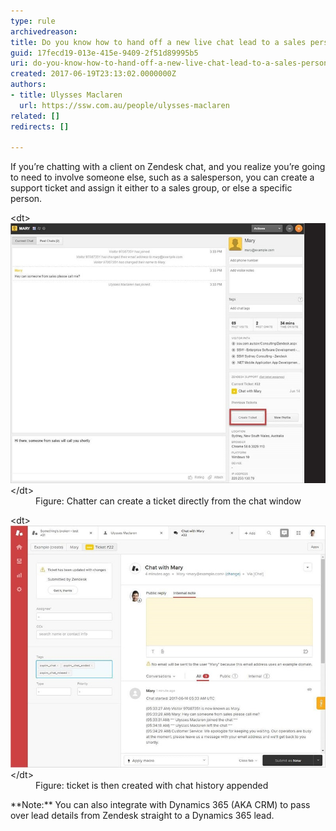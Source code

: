 ```yaml
---
type: rule
archivedreason: 
title: Do you know how to hand off a new live chat lead to a sales person using support?
guid: 17fecd19-013e-415e-9409-2f51d89995b5
uri: do-you-know-how-to-hand-off-a-new-live-chat-lead-to-a-sales-person-using-support
created: 2017-06-19T23:13:02.0000000Z
authors:
- title: Ulysses Maclaren
  url: https://ssw.com.au/people/ulysses-maclaren
related: []
redirects: []

---
```


If you’re chatting with a client on Zendesk chat, and you realize you’re going to need to involve someone else, such as a salesperson, you can create a support ticket and assign it either to a sales group, or else a specific person.

<!--endintro-->
<dl class="image">&lt;dt&gt;<img src="zendesk-handoff-1-min.jpg" alt="zendesk-handoff-1-min.jpg">&lt;/dt&gt;<dd>Figure: Chatter can create a ticket directly from the chat window</dd></dl><dl class="image">&lt;dt&gt;<img src="zendesk-handoff-2-min.jpg" alt="zendesk-handoff-2-min.jpg">&lt;/dt&gt;<dd>Figure: ticket is then created with chat history appended</dd></dl>
**Note:** You can also integrate with Dynamics 365 (AKA CRM) to pass over lead details from Zendesk straight to a Dynamics 365 lead.
